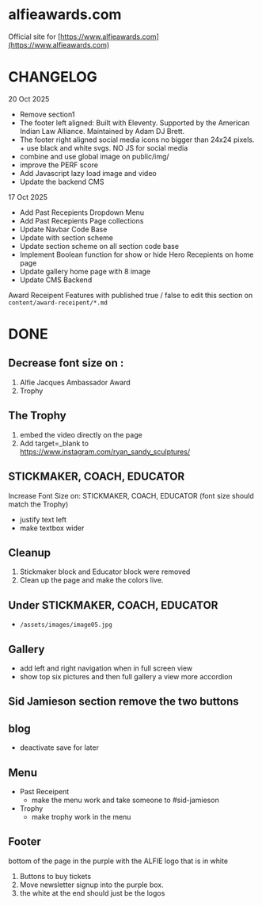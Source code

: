 # alfieawards.com

Official site for [https://www.alfieawards.com](https://www.alfieawards.com)


# CHANGELOG

20 Oct 2025

+ Remove section1
+ The footer left aligned: Built with Eleventy. Supported by the American Indian Law Alliance. Maintained by Adam DJ Brett.
+ The footer right aligned social media icons no bigger than 24x24 pixels. + use black and white svgs. NO JS for social media
+ combine and use global image on public/img/
+ improve the PERF score
+ Add Javascript lazy load image and video
+ Update the backend CMS


17 Oct 2025

+ Add Past Recepients Dropdown Menu
+ Add Past Recepients Page collections
+ Update Navbar Code Base
+ Update with section scheme
+ Update section scheme on all section code base
+ Implement Boolean function for show or hide Hero Recepients on home page
+ Update gallery home page with 8 image
+ Update CMS Backend


Award Receipent Features with published true / false
to edit this section on `content/award-receipent/*.md`


# DONE
## Decrease font size on : 
1. Alfie Jacques Ambassador Award 
2. Trophy


## The Trophy
1. embed the video directly on the page
2.  Add target=_blank to https://www.instagram.com/ryan_sandy_sculptures/


## STICKMAKER, COACH, EDUCATOR 
Increase Font Size on: STICKMAKER, COACH, EDUCATOR (font size should match the Trophy)
- justify text left
- make textbox wider

## Cleanup
1. Stickmaker block and Educator block were removed
2. Clean up the page and make the colors live.

## Under STICKMAKER, COACH, EDUCATOR 
- ```/assets/images/image05.jpg```


## Gallery
- add left and right navigation when in full screen view
- show top six pictures and then full gallery a view more accordion

## Sid Jamieson section remove the two buttons

## blog
- deactivate save for later

## Menu
- Past Receipent
    - make the menu work and take someone to #sid-jamieson
- Trophy
    - make trophy work in the menu

## Footer
bottom of the page
in the purple with the ALFIE logo that is in white
1. Buttons to buy tickets
2. Move newsletter signup into the purple box.
3. the white at the end should just be the logos

